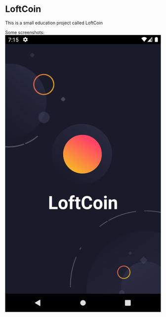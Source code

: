 # LoftCoin

This is a small education project called LoftCoin

Some screenshots:
![Splashscreen](./screenshots/Screenshot_1.png?raw=true)
